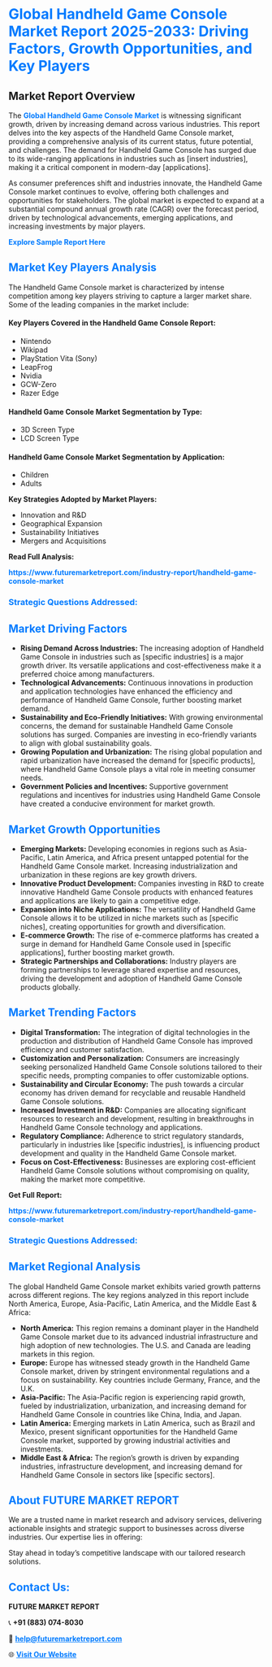 <h1 style="color: #007BFF;">Global Handheld Game Console Market Report 2025-2033: Driving Factors, Growth Opportunities, and Key Players</h1>

<section id="overview">
<h2>Market Report Overview</h2>
<p>The <a href="https://www.futuremarketreport.com/industry-report/handheld-game-console-market" style="color: #007BFF; text-decoration: none;"><strong>Global Handheld Game Console Market</strong></a> is witnessing significant growth, driven by increasing demand across various industries. This report delves into the key aspects of the Handheld Game Console market, providing a comprehensive analysis of its current status, future potential, and challenges. The demand for Handheld Game Console has surged due to its wide-ranging applications in industries such as [insert industries], making it a critical component in modern-day [applications].</p>
<p>As consumer preferences shift and industries innovate, the Handheld Game Console market continues to evolve, offering both challenges and opportunities for stakeholders. The global market is expected to expand at a substantial compound annual growth rate (CAGR) over the forecast period, driven by technological advancements, emerging applications, and increasing investments by major players.</p>
</section>

<section id="overview">
<p><a href="https://www.futuremarketreport.com/request-sample/reportId=75490" style="color: #007BFF; text-decoration: none;"><strong>Explore Sample Report Here</strong></a></p>
</section>

<section id="key-players">
<h2 style="color: #007BFF;">Market Key Players Analysis</h2>
<p>The Handheld Game Console market is characterized by intense competition among key players striving to capture a larger market share. Some of the leading companies in the market include:</p>
<h4>Key Players Covered in the Handheld Game Console Report:</h4>
<ul><li>Nintendo</li><li>Wikipad</li><li>PlayStation Vita (Sony)</li><li>LeapFrog</li><li>Nvidia</li><li>GCW-Zero</li><li>Razer Edge</li></ul>
<h4>Handheld Game Console Market Segmentation by Type:</h4>
<ul><li>3D Screen Type</li><li>LCD Screen Type</li></ul>

<h4>Handheld Game Console Market Segmentation by Application:</h4>
<ul><li>Children</li><li>Adults</li></ul>
<p><strong>Key Strategies Adopted by Market Players:</strong></p>
<ul>
<li>Innovation and R&D</li>
<li>Geographical Expansion</li>
<li>Sustainability Initiatives</li>
<li>Mergers and Acquisitions</li>
</ul>
</section>

<section>
<p><strong>Read Full Analysis: </strong></p><a href="https://www.futuremarketreport.com/industry-report/handheld-game-console-market" style="color: #007BFF; text-decoration: none;"><strong>https://www.futuremarketreport.com/industry-report/handheld-game-console-market</strong></a>
<h3 style="color: #007BFF;">Strategic Questions Addressed:</h3>
</section>

<section id="driving-factors">
<h2 style="color: #007BFF;">Market Driving Factors</h2>
<ul>
<li><strong>Rising Demand Across Industries:</strong> The increasing adoption of Handheld Game Console in industries such as [specific industries] is a major growth driver. Its versatile applications and cost-effectiveness make it a preferred choice among manufacturers.</li>
<li><strong>Technological Advancements:</strong> Continuous innovations in production and application technologies have enhanced the efficiency and performance of Handheld Game Console, further boosting market demand.</li>
<li><strong>Sustainability and Eco-Friendly Initiatives:</strong> With growing environmental concerns, the demand for sustainable Handheld Game Console solutions has surged. Companies are investing in eco-friendly variants to align with global sustainability goals.</li>
<li><strong>Growing Population and Urbanization:</strong> The rising global population and rapid urbanization have increased the demand for [specific products], where Handheld Game Console plays a vital role in meeting consumer needs.</li>
<li><strong>Government Policies and Incentives:</strong> Supportive government regulations and incentives for industries using Handheld Game Console have created a conducive environment for market growth.</li>
</ul>
</section>

<section id="growth-opportunities">
<h2 style="color: #007BFF;">Market Growth Opportunities</h2>
<ul>
<li><strong>Emerging Markets:</strong> Developing economies in regions such as Asia-Pacific, Latin America, and Africa present untapped potential for the Handheld Game Console market. Increasing industrialization and urbanization in these regions are key growth drivers.</li>
<li><strong>Innovative Product Development:</strong> Companies investing in R&D to create innovative Handheld Game Console products with enhanced features and applications are likely to gain a competitive edge.</li>
<li><strong>Expansion into Niche Applications:</strong> The versatility of Handheld Game Console allows it to be utilized in niche markets such as [specific niches], creating opportunities for growth and diversification.</li>
<li><strong>E-commerce Growth:</strong> The rise of e-commerce platforms has created a surge in demand for Handheld Game Console used in [specific applications], further boosting market growth.</li>
<li><strong>Strategic Partnerships and Collaborations:</strong> Industry players are forming partnerships to leverage shared expertise and resources, driving the development and adoption of Handheld Game Console products globally.</li>
</ul>
</section>

<section id="trending-factors">
<h2 style="color: #007BFF;">Market Trending Factors</h2>
<ul>
<li><strong>Digital Transformation:</strong> The integration of digital technologies in the production and distribution of Handheld Game Console has improved efficiency and customer satisfaction.</li>
<li><strong>Customization and Personalization:</strong> Consumers are increasingly seeking personalized Handheld Game Console solutions tailored to their specific needs, prompting companies to offer customizable options.</li>
<li><strong>Sustainability and Circular Economy:</strong> The push towards a circular economy has driven demand for recyclable and reusable Handheld Game Console solutions.</li>
<li><strong>Increased Investment in R&D:</strong> Companies are allocating significant resources to research and development, resulting in breakthroughs in Handheld Game Console technology and applications.</li>
<li><strong>Regulatory Compliance:</strong> Adherence to strict regulatory standards, particularly in industries like [specific industries], is influencing product development and quality in the Handheld Game Console market.</li>
<li><strong>Focus on Cost-Effectiveness:</strong> Businesses are exploring cost-efficient Handheld Game Console solutions without compromising on quality, making the market more competitive.</li>
</ul>
</section>

<section>
<p><strong>Get Full Report: </strong></p><a href="https://www.futuremarketreport.com/industry-report/handheld-game-console-market" style="color: #007BFF; text-decoration: none;"><strong>https://www.futuremarketreport.com/industry-report/handheld-game-console-market</strong></a>
<h3 style="color: #007BFF;">Strategic Questions Addressed:</h3>
</section>


<section id="regional-analysis">
<h2 style="color: #007BFF;">Market Regional Analysis</h2>
<p>The global Handheld Game Console market exhibits varied growth patterns across different regions. The key regions analyzed in this report include North America, Europe, Asia-Pacific, Latin America, and the Middle East & Africa:</p>
<ul>
<li><strong>North America:</strong> This region remains a dominant player in the Handheld Game Console market due to its advanced industrial infrastructure and high adoption of new technologies. The U.S. and Canada are leading markets in this region.</li>
<li><strong>Europe:</strong> Europe has witnessed steady growth in the Handheld Game Console market, driven by stringent environmental regulations and a focus on sustainability. Key countries include Germany, France, and the U.K.</li>
<li><strong>Asia-Pacific:</strong> The Asia-Pacific region is experiencing rapid growth, fueled by industrialization, urbanization, and increasing demand for Handheld Game Console in countries like China, India, and Japan.</li>
<li><strong>Latin America:</strong> Emerging markets in Latin America, such as Brazil and Mexico, present significant opportunities for the Handheld Game Console market, supported by growing industrial activities and investments.</li>
<li><strong>Middle East & Africa:</strong> The region’s growth is driven by expanding industries, infrastructure development, and increasing demand for Handheld Game Console in sectors like [specific sectors].</li>
</ul>
</section>

<footer>
<h2 style="color: #007BFF;">About FUTURE MARKET REPORT</h2>
<p>We are a trusted name in market research and advisory services, delivering actionable insights and strategic support to businesses across diverse industries. Our expertise lies in offering:</p>

<p>Stay ahead in today’s competitive landscape with our tailored research solutions.</p>

<h2 style="color: #007BFF;">Contact Us:</h2>
<p><strong>FUTURE MARKET REPORT</strong></p>
<p>📞 <strong>+91 (883) 074-8030</strong></p>
<p>📧 <strong><a href="mailto:help@futuremarketreport.com" style="color: #007BFF;">help@futuremarketreport.com</a></strong></p>
<p>🌐 <strong><a href="https://www.futuremarketreport.com/" style="color: #007BFF;">Visit Our Website</a></strong></p>
</footer>